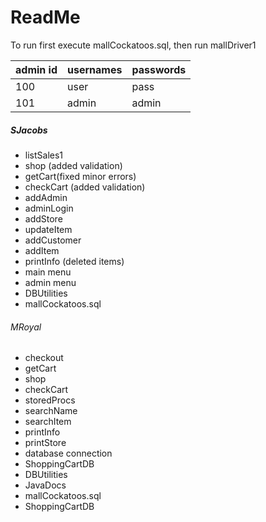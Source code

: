 # ReadMe
To run first execute mallCockatoos.sql, then run mallDriver1

admin id | usernames | passwords
-|-|-
100|user|pass
101|admin|admin

##### **SJacobs**
* listSales1
* shop (added validation)
* getCart(fixed minor errors)
* checkCart (added validation)
* addAdmin
* adminLogin
* addStore
* updateItem
* addCustomer
* addItem
* printInfo (deleted items)
* main menu
* admin menu
* DBUtilities
* mallCockatoos.sql

###### MRoyal
* checkout
* getCart
* shop
* checkCart
* storedProcs
* searchName
* searchItem
* printInfo
* printStore
* database connection
* ShoppingCartDB
* DBUtilities
* JavaDocs
* mallCockatoos.sql
* ShoppingCartDB





